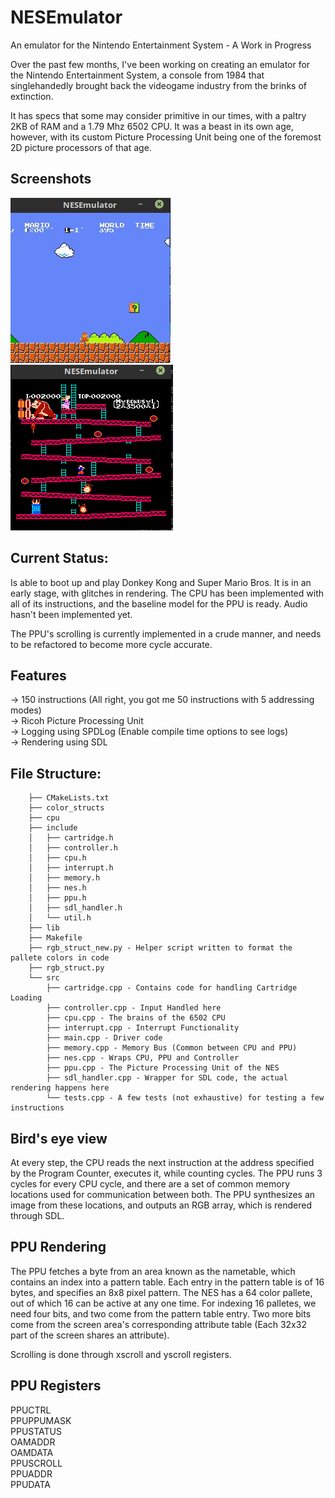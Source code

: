 # NESEmulator
An emulator for the Nintendo Entertainment System - A Work in Progress

Over the past few months, I've been working on creating an emulator for the Nintendo Entertainment System, a console from 1984
that singlehandedly brought back the videogame industry from the brinks of extinction.

It has specs that some may consider primitive in our times, with a paltry 2KB of RAM and a 1.79 Mhz 6502 CPU. It was a beast in its own age, however,
with its custom Picture Processing Unit being one of the foremost 2D picture processors of that age.

## Screenshots

![](Screenshots/nes_smb.gif)  
![](Screenshots/Screenshot%202020-03-08%2000:20:44.png)


## Current Status:

Is able to boot up and play Donkey Kong and Super Mario Bros. It is in an early stage, with glitches in rendering. The CPU has been
implemented with all of its instructions, and the baseline model for the PPU is ready. Audio hasn't been implemented yet.

The PPU's scrolling is currently implemented in a crude manner, and needs to be refactored to become more cycle accurate.

## Features

-> 150 instructions (All right, you got me 50 instructions with 5 addressing modes)  
-> Ricoh Picture Processing Unit  
-> Logging using SPDLog (Enable compile time options to see logs)  
-> Rendering using SDL  

## File Structure:


        ├── CMakeLists.txt
        ├── color_structs
        ├── cpu
        ├── include
        │   ├── cartridge.h
        │   ├── controller.h
        │   ├── cpu.h
        │   ├── interrupt.h
        │   ├── memory.h
        │   ├── nes.h
        │   ├── ppu.h
        │   ├── sdl_handler.h
        │   └── util.h
        ├── lib
        ├── Makefile
        ├── rgb_struct_new.py - Helper script written to format the pallete colors in code
        ├── rgb_struct.py 
        └── src
            ├── cartridge.cpp - Contains code for handling Cartridge Loading
            ├── controller.cpp - Input Handled here
            ├── cpu.cpp - The brains of the 6502 CPU
            ├── interrupt.cpp - Interrupt Functionality
            ├── main.cpp - Driver code
            ├── memory.cpp - Memory Bus (Common between CPU and PPU)
            ├── nes.cpp - Wraps CPU, PPU and Controller
            ├── ppu.cpp - The Picture Processing Unit of the NES
            ├── sdl_handler.cpp - Wrapper for SDL code, the actual rendering happens here
            └── tests.cpp - A few tests (not exhaustive) for testing a few instructions

## Bird's eye view

At every step, the CPU reads the next instruction at the address specified by the Program Counter, executes it, while counting cycles.
The PPU runs 3 cycles for every CPU cycle, and there are a set of common memory locations used for communication between both. The PPU synthesizes an
image from these locations, and outputs an RGB array, which is rendered through SDL.

## PPU Rendering

The PPU fetches a byte from an area known as the nametable, which contains an index into a pattern table. Each entry in the pattern table is of 16 bytes, and specifies an 8x8 pixel pattern.
The NES has a 64 color pallete, out of which 16 can be active at any one time. For indexing 16 palletes, we need four bits, and two come from the pattern table entry. Two more bits come from the screen area's corresponding
attribute table (Each 32x32 part of the screen shares an attribute).

Scrolling is done through xscroll and yscroll registers.


## PPU Registers
PPUCTRL  
PPUPPUMASK   
PPUSTATUS  
OAMADDR  
OAMDATA  
PPUSCROLL  
PPUADDR  
PPUDATA  

